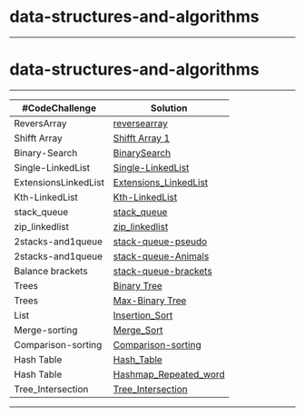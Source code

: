 # data-structures-and-algorithms
*****
# data-structures-and-algorithms
*****
|#CodeChallenge | Solution |
| --- | --- |
| ReversArray |[reversearray](/reverse-array)| 
|Shifft Array |[Shifft Array 1](array-insert-shift) |
| Binary-Search| [BinarySearch](./array-binary-search/readme.md)
|Single-LinkedList|[Single-LinkedList](./LinkedList/readme.md)
|ExtensionsLinkedList|[Extensions_LinkedList](./linked_list_insertions/README.md)
|Kth-LinkedList|[Kth-LinkedList](./LinkedList_kth/readme.md)
|stack_queue|[stack_queue](./stack_queue/README.md)
|zip_linkedlist|[zip_linkedlist](./zib_linkedlist/README.md)
|2stacks-and1queue |[ stack-queue-pseudo](./twostacks_onequeue/twostacks.md)
|2stacks-and1queue |[ stack-queue-Animals](./stack_queue_animalshelter/Animals.md)
|Balance brackets |[ stack-queue-brackets](./stack_queuebracket/Brackets.md)
|Trees |[ Binary Tree ](./trees/tree/tree.md)
|Trees |[ Max-Binary Tree ](./treemax/treemax.md)
|List |[ Insertion_Sort ](./Insertion_Sort/insertion.md)
|Merge-sorting |[ Merge_Sort ](./merge/merge.md)
|Comparison-sorting |[ Comparison-sorting ](./sorting_comparison/Readme.md)
|Hash Table |[ Hash_Table ](./Hashtable/hashtable.md)
|Hash Table |[ Hashmap_Repeated_word ](./hashmap_repeated_word/repeated.md)
|Tree_Intersection |[ Tree_Intersection](./tree_intersection/tree_intersection.md)
*******
